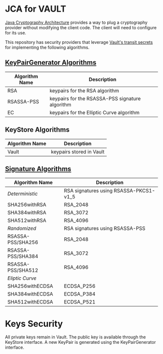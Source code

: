 # JCA for VAULT

[Java Cryptography Architecture](https://docs.oracle.com/en/java/javase/11/security/java-cryptography-architecture-jca-reference-guide.html)
provides a way to plug a cryptography provider without modifying the client code. The client will
need to configure for its use.

This repository has security providers that
leverage [Vault's transit secrets](https://developer.hashicorp.com/vault/docs/v1.11.x/secrets/transit)
for implementing the following algorithms.

## [KeyPairGenerator Algorithms](https://docs.oracle.com/en/java/javase/11/docs/specs/security/standard-names.html#keypairgenerator-algorithms)

| Algorithm Name | Description                                     |
|----------------|-------------------------------------------------|
| RSA            | keypairs for the RSA algorithm                  |
| RSASSA-PSS	    | keypairs for the RSASSA-PSS signature algorithm |
| EC	            | keypairs for the Elliptic Curve algorithm       |

## KeyStore Algorithms

| Algorithm Name | Description              |
|----------------|--------------------------|
| Vault          | keypairs stored in Vault |

## [Signature Algorithms](https://docs.oracle.com/en/java/javase/11/docs/specs/security/standard-names.html#signature-algorithms)

| Algorithm Name    | Description                            |
|-------------------|----------------------------------------|
| *Deterministic*   | RSA signatures using RSASSA-PKCS1-v1_5 |
| SHA256withRSA     | RSA_2048                               |
| SHA384withRSA     | RSA_3072                               |
| SHA512withRSA     | RSA_4096                               |
| *Randomized*      | RSA signatures using RSASSA-PSS        |
| RSASSA-PSS/SHA256 | RSA_2048                               |
| RSASSA-PSS/SHA384 | RSA_3072                               |
| RSASSA-PSS/SHA512 | RSA_4096                               |
| *Eliptic Curve*   |                                        |
| SHA256withECDSA   | ECDSA_P256                             |
| SHA384withECDSA   | ECDSA_P384                             |
| SHA512withECDSA   | ECDSA_P521                             |

# Keys Security

All private keys remain in Vault. The public key is available through the KeyStore interface. A new
KeyPair is generated using the KeyPairGenerator interface.
